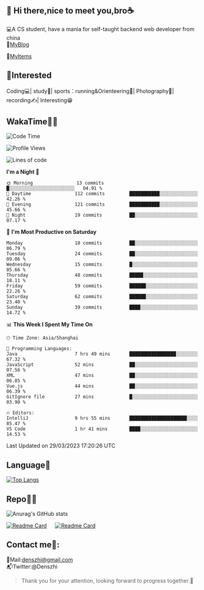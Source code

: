 👋 Hi there,nice to meet you,bro☕
---
💻A CS student, have a mania for self-taught backend web developer from china   
📌[MyBlog](https://github.com/HealUP/MyBlog)

📌[MyItems](https://healup.github.io/)

 <!-- waka-box start -->
 <!-- waka-box end -->
 
🧲**Interested**
--
Coding💻| study📖| sports：running&Orienteering🏃‍| Photography📸| recording✍️| Interesting😁

WakaTime👨‍💻
---
<!--START_SECTION:waka-->
![Code Time](http://img.shields.io/badge/Code%20Time-12%20hrs%2013%20mins-blue)

![Profile Views](http://img.shields.io/badge/Profile%20Views-352-blue)

![Lines of code](https://img.shields.io/badge/From%20Hello%20World%20I%27ve%20Written-148.7%20thousand%20lines%20of%20code-blue)

**I'm a Night 🦉** 

```text
🌞 Morning                13 commits          █░░░░░░░░░░░░░░░░░░░░░░░░   04.91 % 
🌆 Daytime                112 commits         ███████████░░░░░░░░░░░░░░   42.26 % 
🌃 Evening                121 commits         ███████████░░░░░░░░░░░░░░   45.66 % 
🌙 Night                  19 commits          ██░░░░░░░░░░░░░░░░░░░░░░░   07.17 % 
```
📅 **I'm Most Productive on Saturday** 

```text
Monday                   18 commits          ██░░░░░░░░░░░░░░░░░░░░░░░   06.79 % 
Tuesday                  24 commits          ██░░░░░░░░░░░░░░░░░░░░░░░   09.06 % 
Wednesday                15 commits          █░░░░░░░░░░░░░░░░░░░░░░░░   05.66 % 
Thursday                 48 commits          █████░░░░░░░░░░░░░░░░░░░░   18.11 % 
Friday                   59 commits          ██████░░░░░░░░░░░░░░░░░░░   22.26 % 
Saturday                 62 commits          ██████░░░░░░░░░░░░░░░░░░░   23.40 % 
Sunday                   39 commits          ████░░░░░░░░░░░░░░░░░░░░░   14.72 % 
```


📊 **This Week I Spent My Time On** 

```text
🕑︎ Time Zone: Asia/Shanghai

💬 Programming Languages: 
Java                     7 hrs 49 mins       █████████████████░░░░░░░░   67.32 % 
JavaScript               52 mins             ██░░░░░░░░░░░░░░░░░░░░░░░   07.56 % 
XML                      47 mins             ██░░░░░░░░░░░░░░░░░░░░░░░   06.85 % 
Vue.js                   44 mins             ██░░░░░░░░░░░░░░░░░░░░░░░   06.39 % 
GitIgnore file           27 mins             █░░░░░░░░░░░░░░░░░░░░░░░░   03.90 % 

🔥 Editors: 
IntelliJ                 9 hrs 55 mins       █████████████████████░░░░   85.47 % 
VS Code                  1 hr 41 mins        ████░░░░░░░░░░░░░░░░░░░░░   14.53 % 
```


 Last Updated on 29/03/2023 17:20:26 UTC
<!--END_SECTION:waka-->

Language🚀
---
[![Top Langs](https://github-readme-stats.vercel.app/api/top-langs/?username=HealUP&layout=compact&hide_border=true)](https://github.com/HealUP)

Repo🧑‍💻
---
![Anurag's GitHub stats](https://github-readme-stats.vercel.app/api?username=HealUP&count_private=true&show_icons=true&theme=gruvbox&hide_border=true) 

[![Readme Card](https://github-readme-stats.vercel.app/api/pin/?username=HealUP&repo=InternetEy&theme=transparent)](https://github.com/HealUP/InternetEy) &emsp;
[![Readme Card](https://github-readme-stats.vercel.app/api/pin/?username=HealUP&repo=CampusExperience&theme=transparent)](https://github.com/HealUP/CampusExperience)


Contact me📱:
---
📮Mail:denszhi@gmail.com  
📬Twitter:@Denszhi  

> Thank you for your attention, looking forward to progress together.🎉
